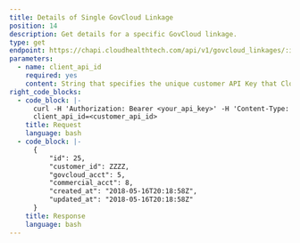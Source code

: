 ```yaml
---
title: Details of Single GovCloud Linkage
position: 14
description: Get details for a specific GovCloud linkage.
type: get
endpoint: https://chapi.cloudhealthtech.com/api/v1/govcloud_linkages/:id
parameters:
  - name: client_api_id
    required: yes
    content: String that specifies the unique customer API Key that CloudHealth generates. See [How to Get Client API ID](#partner_how-to-get-client-api-id).
right_code_blocks:
  - code_block: |-
      curl -H 'Authorization: Bearer <your_api_key>' -H 'Content-Type: application/json' 'https://chapi.cloudhealthtech.com/api/v1/govcloud_linkages/25?
      client_api_id=<customer_api_id>
    title: Request
    language: bash
  - code_block: |-
      {
          "id": 25,
          "customer_id": ZZZZ,
          "govcloud_acct": 5,
          "commercial_acct": 8,
          "created_at": "2018-05-16T20:18:58Z",
          "updated_at": "2018-05-16T20:18:58Z"
      }
    title: Response
    language: bash
---
```

